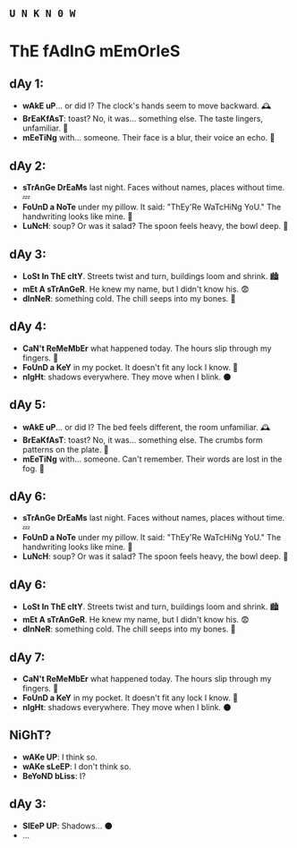 `U N K N 0 W`
---

# **ThE fAdInG mEmOrIeS**

## **dAy 1:**

- **wAkE uP**... or did I? The clock's hands seem to move backward. 🕰️
- **BrEaKfAsT**: toast? No, it was... something else. The taste lingers, unfamiliar. 🍞
- **mEeTiNg** with... someone. Their face is a blur, their voice an echo. 🤔

## **dAy 2:**

- **sTrAnGe DrEaMs** last night. Faces without names, places without time. 💤
- **FoUnD a NoTe** under my pillow. It said: "ThEy'Re WaTcHiNg YoU." The handwriting looks like mine. 👀
- **LuNcH**: soup? Or was it salad? The spoon feels heavy, the bowl deep. 🥗

## **dAy 3:**

- **LoSt In ThE cItY**. Streets twist and turn, buildings loom and shrink. 🏙️
- **mEt A sTrAnGeR**. He knew my name, but I didn't know his. 😨
- **dInNeR**: something cold. The chill seeps into my bones. 🥶

## **dAy 4:**

- **CaN't ReMeMbEr** what happened today. The hours slip through my fingers. 🧠
- **FoUnD a KeY** in my pocket. It doesn't fit any lock I know. 🔑
- **nIgHt**: shadows everywhere. They move when I blink. 🌑

## **dAy 5:**

- **wAkE uP**... or did I? The bed feels different, the room unfamiliar. 🕰️
- **BrEaKfAsT**: toast? No, it was... something else. The crumbs form patterns on the plate. 🍞
- **mEeTiNg** with... someone. Can't remember. Their words are lost in the fog. 🤔

## **dAy 6:**

- **sTrAnGe DrEaMs** last night. Faces without names, places without time. 💤
- **FoUnD a NoTe** under my pillow. It said: "ThEy'Re WaTcHiNg YoU." The handwriting looks like mine. 👀
- **LuNcH**: soup? Or was it salad? The spoon feels heavy, the bowl deep. 🥗

## **dAy 6:**

- **LoSt In ThE cItY**. Streets twist and turn, buildings loom and shrink. 🏙️
- **mEt A sTrAnGeR**. He knew my name, but I didn't know his. 😨
- **dInNeR**: something cold. The chill seeps into my bones. 🥶

## **dAy 7:**

- **CaN't ReMeMbEr** what happened today. The hours slip through my fingers. 🧠
- **FoUnD a KeY** in my pocket. It doesn't fit any lock I know. 🔑
- **nIgHt**: shadows everywhere. They move when I blink. 🌑


## **NiGhT?**
- **wAKe UP**: I think so.
- **wAKe sLeEP**: I don't think so.
- **BeYoND bLiss**: I?


## **dAy 3:**
- **SlEeP UP**: Shadows... 🌑
- ...
